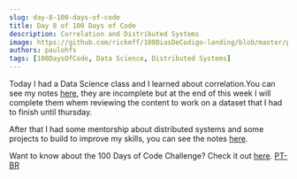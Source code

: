 ```yaml
---
slug: day-8-100-days-of-code
title: Day 8 of 100 Days of Code
description: Correlation and Distributed Systems
image: https://github.com/rickmff/100DiasDeCodigo-landing/blob/master/public/thumb.png
authors: paulohfs
tags: [100DaysOfCode, Data Science, Distributed Systems]
---
```


Today I had a Data Science class and I learned about correlation.You can see my notes [here](https://paulohfs.github.io//my-brain/data-science/correlation), they are incomplete but at the end of this week I will complete them whem reviewing the content to work on a dataset that I had to finish until thursday.

After that I had some mentorship about distributed systems and some projects to build to improve my skills, you can see the notes [here](https://paulohfs.github.io//my-brain/system-design).

Want to know about the 100 Days of Code Challenge? Check it out [here](https://www.100daysofcode.com/). [PT-BR](<https://www.100diasdecodigo.dev/>)
